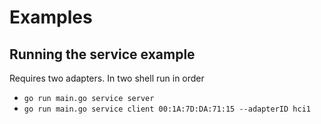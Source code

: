 
# Examples

## Running the service example

Requires two adapters. In two shell run in order

- `go run main.go service server`
- `go run main.go service client 00:1A:7D:DA:71:15 --adapterID hci1 `
